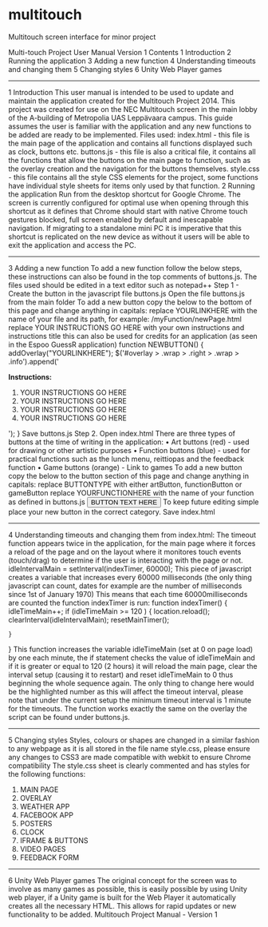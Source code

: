 # multitouch
Multitouch screen interface for minor project

Multi-touch Project
User Manual
Version 1
Contents
1 Introduction
2 Running the application
3 Adding a new function
4 Understanding timeouts and changing them
5 Changing styles
6 Unity Web Player games
________________________________________
1 Introduction
This user manual is intended to be used to update and maintain the application created for the Multitouch Project 2014.
This project was created for use on the NEC Multitouch screen in the main lobby of the A-building of Metropolia UAS Leppävaara campus.
This guide assumes the user is familiar with the application and any new functions to be added are ready to be implemented.
Files used:
index.html - this file is the main page of the application and contains all functions displayed such as clock, buttons etc.
buttons.js - this file is also a critical file, it contains all the functions that allow the buttons on the main page to function, such as the overlay creation and the navigation for the buttons themselves.
style.css - this file contains all the style CSS elements for the project, some functions have individual style sheets for items only used by that function.
2 Running the application
Run from the desktop shortcut for Google Chrome.
The screen is currently configured for optimal use when opening through this shortcut as it defines that Chrome should start with native Chrome touch gestures blocked, full screen enabled by default and inescapable navigation.
If migrating to a standalone mini PC it is imperative that this shortcut is replicated on the new device as without it users will be able to exit the application and access the PC.
________________________________________
3 Adding a new function
To add a new function follow the below steps, these instructions can also be found in the top comments of buttons.js.
The files used should be edited in a text editor such as notepad++
Step 1 - Create the button in the javascript file buttons.js
Open the file buttons.js from the main folder
To add a new button copy the below to the bottom of this page and change anything in capitals:
replace YOURLINKHERE with the name of your file and its path, for example:
/myFunction/newPage.html
replace YOUR INSTRUCTIONS GO HERE with your own instructions and instructions title this can also be used for credits for an application (as seen in the Espoo GuessR application)
function NEWBUTTON()
{
addOverlay("YOURLINKHERE");
$('#overlay > .wrap > .right > .wrap > .info').append('<div><p><b>Instructions:</b><ol class="instructionList"><li>YOUR INSTRUCTIONS GO HERE </li><li>YOUR INSTRUCTIONS GO HERE</li><li>YOUR INSTRUCTIONS GO HERE</li><li>YOUR INSTRUCTIONS GO HERE</li></ol></div>');
}
Save buttons.js
Step 2. 
Open index.html
There are three types of buttons at the time of writing in the application:
•	Art buttons (red) - used for drawing or other artistic purposes
•	Function buttons (blue) - used for practical functions such as the lunch menu, reittiopas and the feedback function
•	Game buttons (orange) - Link to games
To add a new button copy the below to the button section of this page and change anything in capitals:
replace BUTTONTYPE with either artButton, functionButton or gameButton
replace YOURFUNCTIONHERE with the name of your function as defined in buttons.js
<button class="BUTTONTYPE" draggable="true" onclick="YOURFUNCTIONHERE()">BUTTON TEXT HERE</button>
To keep future editing simple place your new button in the correct category.
Save index.html

________________________________________
4 Understanding timeouts and changing them
from index.html:
The timeout function appears twice in the application, for the main page where it forces a reload of the page and on the layout where it monitores touch events (touch/drag) to determine if the user is interacting with the page or not.
idleIntervalMain = setInterval(indexTimer, 60000);
This piece of javascript creates a variable that increases every 60000 milliseconds (the only thing javascript can count, dates for example are the number of milliseconds since 1st of January 1970)
This means that each time 60000milliseconds are counted the function indexTimer is run:
function indexTimer() {
    idleTimeMain++;
    if (idleTimeMain >= 120 ) { 
        location.reload();
                clearInterval(idleIntervalMain);
                resetMainTimer();
        
    }
}
This function increases the variable idleTimeMain (set at 0 on page load) by one each minute, the if statement checks the value of idleTimeMain and if it is greater or equal to 120 (2 hours) it will reload the main page, clear the interval setup (causing it to restart) and reset idleTimeMain to 0 thus beginning the whole sequence again.
The only thing to change here would be the highlighted number as this will affect the timeout interval, please note that under the current setup the minimum timeout interval is 1 minute for the timeouts.
The function works exactly the same on the overlay the script can be found under buttons.js.
________________________________________
5 Changing styles
Styles, colours or shapes are changed in a similar fashion to any webpage as it is all stored in the file name style.css, please ensure any changes to CSS3 are made compatible with webkit to ensure Chrome compatibility
The style.css sheet is clearly commented and has styles for the following functions:

1. MAIN PAGE
2. OVERLAY
3. WEATHER APP
4. FACEBOOK APP
5. POSTERS
6. CLOCK
7. IFRAME & BUTTONS
8. VIDEO PAGES
9. FEEDBACK FORM

________________________________________
6 Unity Web Player games
The original concept for the screen was to involve as many games as possible, this is easily possible by using Unity web player, if a Unity game is built for the Web Player it automatically creates all the necessary HTML.  This allows for rapid updates or new functionality to be added.
Multitouch Project Manual - Version 1
